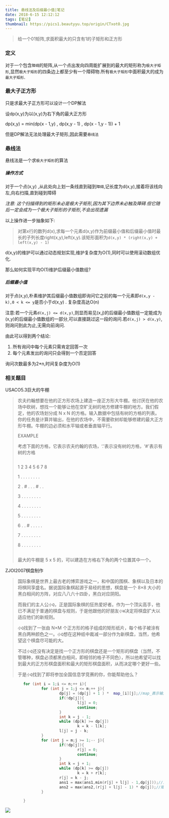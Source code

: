 ```yaml
---
title: 悬线法及后缀最小值|笔记
date: 2018-6-15 12:12:12
tags: [笔记]
thumbnail: https://pics1.beautyyu.top/origin/CTxotO.jpg
---
```


> 给一个01矩阵,求面积最大的只含有1的子矩形和正方形

### 定义

对于一个包含`障碍`的矩阵,从一个点出发向四周能扩展到的最大的矩形称为`极大子矩形`,显然`极大子矩形`的四条边上都至少有一个障碍物.所有`极大子矩形`中面积最大的成为`最大子矩形`.

### 最大子正方形

只是求最大子正方形可以设计一个DP解法

设dp(x,y)为以(x,y)为右下角的最大正方形

dp(x,y) = min(dp(x - 1,y) , dp(x,y - 1) , dp(x - 1,y - 1)) + 1

但是DP解法无法处理最大子矩形,因此需要`悬线法`

### 悬线法

悬线法是一个求`极大子矩形`的算法

##### 操作方式

对于一个点(x,y) ,从此处向上划一条线直到碰到`障碍`,记长度为d(x,y),接着将该线向左,向右扫描,直到碰到障碍

*注意: 这个扫描得到的矩形未必是极大子矩形,因为其下边界未必触及障碍.但它随后一定会成为一个极大子矩形的子矩形,不会出现遗漏*

以上操作进一步抽象如下:

> 对第x行的数列d(x),求每一个元素d(x,y)作为前缀最小值和后缀最小值时最长的子列长度right(x,y),left(x,y).该矩形面积为`d(x,y) * (right(x,y) + left(x,y) - 1)`

d(x,y)的维护可以通过动态规划实现,维护复杂度为O(1),同时可以使用滚动数组优化.

那么如何实现平均O(1)维护后缀最小值数组?

##### 后缀最小值

对于点(x,y),朴素维护其后缀最小值数组即询问它之前的每一个元素即`d(x,y - k),0 < k <= y`是否小于d(x,y) . 复杂度高达O(n)

注意:若一个元素`d(x,j) <= d(x,y)`,则显而易见(x,j)的后缀最小值数组一定能成为(x,y)的后缀最小值数组的一部分,可以直接跳过这一段的询问.若`d(x,j) > d(x,y)`,则询问到此为止,无需向前询问.

由此可以得到两个结论:

1. 所有询问中每个元素只需肯定回答一次
2. 每个元素发出的询问只会得到一个否定回答

询问次数最多为2*n,时间复杂度为O(1)

### 相关题目

USACO5.3巨大的牛棚

> 农夫约翰想要在他的正方形农场上建造一座正方形大牛棚。他讨厌在他的农场中砍树，想找一个能够让他在空旷无树的地方修建牛棚的地方。我们假定，他的农场划分成  N x N  的方格。输入数据中包括有树的方格的列表。你的任务是计算并输出，在他的农场中，不需要砍树却能够修建的最大正方形牛棚。牛棚的边必须和水平轴或者垂直轴平行。
> 
> EXAMPLE
> 
> 考虑下面的方格，它表示农夫约翰的农场，‘.'表示没有树的方格，‘#'表示有树的方格
> 
> ```
> 
> ```
> 
> 1 2 3 4 5 6 7 8
> 
> 1 . . . . . . . .
> 
> 2 . # . . . # . .
> 
> 3 . . . . . . . .
> 
> 4 . . . . . . . .
> 
> 5 . . . . . . . .
> 
> 6 . . # . . . . .
> 
> 7 . . . . . . . .
> 
> 8 . . . . . . . .
> 
> ```
> 
> ```
> 
> 最大的牛棚是 5 x 5 的，可以建造在方格右下角的两个位置其中一个。

ZJOI2007棋盘制作

> 国际象棋是世界上最古老的博弈游戏之一，和中国的围棋、象棋以及日本的将棋同享盛名。据说国际象棋起源于易经的思想，棋盘是一个 8×8 大小的黑白相间的方阵，对应八八六十四卦，黑白对应阴阳。
> 
> 而我们的主人公`小Q`，正是国际象棋的狂热爱好者。作为一个顶尖高手，他已不满足于普通的棋盘与规则，于是他跟他的好朋友`小W`决定将棋盘扩大以适应他们的新规则。
> 
> `小Q`找到了一张由 N×M 个正方形的格子组成的矩形纸片，每个格子被涂有黑白两种颜色之一。`小Q`想在这种纸中裁减一部分作为新棋盘，当然，他希望这个棋盘尽可能的大。
> 
> 不过`小Q`还没有决定是找一个正方形的棋盘还是一个矩形的棋盘（当然，不管哪种，棋盘必须都黑白相间，即相邻的格子不同色），所以他希望可以找到最大的正方形棋盘面积和最大的矩形棋盘面积，从而决定哪个更好一些。
> 
> 于是`小Q`找到了即将参加全国信息学竞赛的你，你能帮助他么？

```c++
        for (int i = 1;i <= n;++ i){
                for (int j = 1;j <= m;++ j){
                        dp[j] = (dp[j] + 1 ) *  map_[i][j];//map_表示输入地图
                        if(!dp[j]){
                                l[j] = 0;
                                continue;
                        }
                        int k = j - 1;
                        while (dp[k] >= dp[j])
                                k = k - l[k];
                        l[j] = j - k;
                }
                for (int j = m;j >= 1;-- j){
                        if(!dp[j]){
                                r[j] = 0;
                                continue;
                        }
                        int k = j + 1;
                        while (dp[k] >= dp[j])
                                k = k + r[k];
                        r[j] = k - j;
                        ans1 = max(ans1,min(r[j] + l[j] - 1,dp[j]));//正方形
                        ans2 = max(ans2,(r[j] + l[j] - 1) * dp[j]);//矩形
                }

        }
```

![](https://pics1.beautyyu.top/origin/CTxotO.jpg)